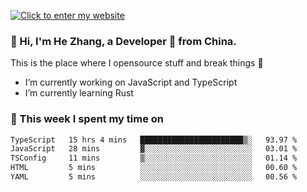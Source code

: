 [![Click to enter my website](https://github.com/zh30/zh30/assets/7930156/296bb9cd-4f46-46cd-bafa-863948241503)](https://zhanghe.dev) 

### 👋 Hi, I'm He Zhang, a Developer 🚀 from China.

This is the place where I opensource stuff and break things :rofl:

- I’m currently working on JavaScript and TypeScript
- I’m currently learning Rust

### 💪 This week I spent my time on

<!--START_SECTION:waka-->

```txt
TypeScript   15 hrs 4 mins   ███████████████████████▒░   93.97 %
JavaScript   28 mins         ▓░░░░░░░░░░░░░░░░░░░░░░░░   03.01 %
TSConfig     11 mins         ▒░░░░░░░░░░░░░░░░░░░░░░░░   01.14 %
HTML         5 mins          ░░░░░░░░░░░░░░░░░░░░░░░░░   00.60 %
YAML         5 mins          ░░░░░░░░░░░░░░░░░░░░░░░░░   00.56 %
```

<!--END_SECTION:waka-->
